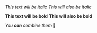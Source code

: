*This text will be italic*
_This will also be italic_

**This text will be bold**
__This will also be bold__

_You **can** combine them_
🌠 
